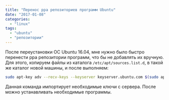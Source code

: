 ```yaml
---
title: "Перенос ppa репозиториев программ Ubuntu"
date: "2017-01-08"
categories: 
  - "linux"
tags: 
  - "ubuntu"
  - "репозитории"
---
```


После переустановки ОС Ubuntu 16.04, мне нужно было быстро перенести ppa репозитории программ, что бы не добавлять их вручную.
Для этого, копируем файлы из каталога `/etc/apt/sources.list.d`, в такой же каталог новой машины, и после выполняем:

```bash
sudo apt-key adv --recv-keys --keyserver keyserver.ubuntu.com $(sudo apt-get update 2>&1 | grep -o '[0-9A-Z]\{16\}$' | xargs)
```

Данная команда импортирует необходимые ключи с сервера. После можно устанавливать необходимые программы.
